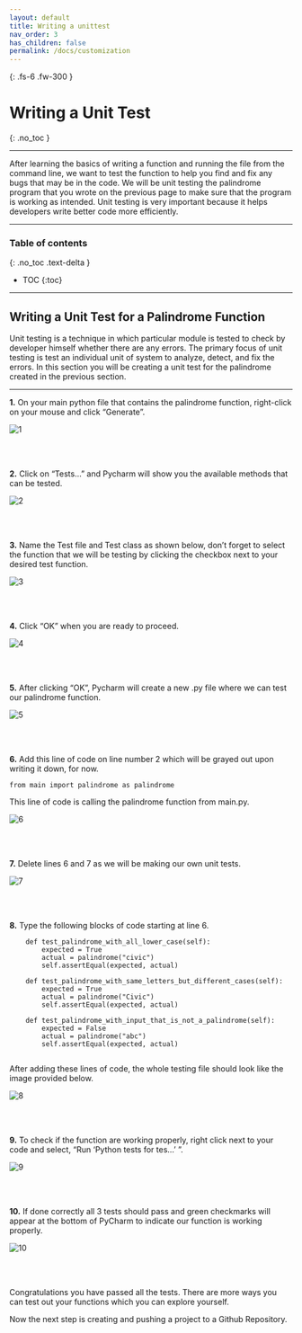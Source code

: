 ```yaml
---
layout: default
title: Writing a unittest
nav_order: 3
has_children: false
permalink: /docs/customization
---
```


{: .fs-6 .fw-300 }

# Writing a Unit Test 
{: .no_toc }

---

After learning the basics of writing a function and running the file from the command line, we want to test the function to help you find and fix any bugs that may be in the code. We will be unit testing the palindrome program that you wrote on the previous page to make sure that the program is working as intended. Unit testing is very important because it helps developers write better code more efficiently. 

---

### Table of contents
{: .no_toc .text-delta }
* TOC
{:toc}

---

## Writing a Unit Test for a Palindrome Function

Unit testing is a technique in which particular module is tested to check by developer himself whether there are any errors. The primary focus of unit testing is test an individual unit of system to analyze, detect, and fix the errors. In this section you will be creating a unit test for the palindrome created in the previous section.

---

**1.** On your main python file that contains the palindrome function, right-click on your mouse and click “Generate”.

![1](https://user-images.githubusercontent.com/18428358/161939376-e2bb3191-e70e-4395-b59a-6fb71230c662.png?raw=true)

<br />
<br />

**2.** Click on “Tests…” and Pycharm will show you the available methods that can be tested.

![2](https://user-images.githubusercontent.com/18428358/161939618-60558062-ed5c-42e4-bc25-c2a5085ca7c1.png?raw=true)

<br />
<br />

**3.** Name the Test file and Test class as shown below, don’t forget to select the function that we will be testing by clicking the checkbox next to your desired test function. 

![3](https://user-images.githubusercontent.com/18428358/161940229-4772a175-9f35-4671-8e0d-8c7040e0f745.png?raw=true)

<br />
<br />

**4.** Click “OK” when you are ready to proceed. 

![4](https://user-images.githubusercontent.com/18428358/161940647-46c14c4e-cb9c-45cd-a8d9-dc89994568e5.png?raw=true)

<br />
<br />

**5.** After clicking “OK”, Pycharm will create a new .py file where we can test our palindrome function. 

![5](https://user-images.githubusercontent.com/18428358/161940828-542749aa-6e72-4895-af7f-eca1702ecec3.png?raw=true)

<br />
<br />

**6.** Add this line of code on line number 2 which will be grayed out upon writing it down, for now.

~~~
from main import palindrome as palindrome

~~~

This line of code is calling the palindrome function from main.py.

![6](https://user-images.githubusercontent.com/18428358/161941225-33a89221-8e25-44c2-b682-d19fa1d242db.png?raw=true)

<br />
<br />

**7.** Delete lines 6 and 7 as we will be making our own unit tests. 

![7](https://user-images.githubusercontent.com/18428358/161941664-56db6352-e051-47d6-94e4-f01fb7978a65.png?raw=true)

<br />
<br />

**8.** Type the following blocks of code starting at line 6.

~~~
    def test_palindrome_with_all_lower_case(self):
        expected = True
        actual = palindrome("civic")
        self.assertEqual(expected, actual)

    def test_palindrome_with_same_letters_but_different_cases(self):
        expected = True
        actual = palindrome("Civic")
        self.assertEqual(expected, actual)

    def test_palindrome_with_input_that_is_not_a_palindrome(self):
        expected = False
        actual = palindrome("abc")
        self.assertEqual(expected, actual)
        
~~~
        
After adding these lines of code, the whole testing file should look like the image provided below.

![8](https://user-images.githubusercontent.com/18428358/161942196-25f598df-5d08-4647-a8cf-c55841ba64c8.png?raw=true)

<br />
<br />

**9.** To check if the function are working properly, right click next to your code and select, “Run ‘Python tests for tes…’ ”. 

![9](https://user-images.githubusercontent.com/18428358/161943842-93177f0f-9f43-415f-b7dd-df57fa24bcef.png?raw=true)

<br />
<br />

**10.** If done correctly all 3 tests should pass and green checkmarks will appear at the bottom of PyCharm to indicate our function is working properly. 

![10](https://user-images.githubusercontent.com/18428358/161944517-395a072f-63cc-447a-8148-aa4aa28f2e63.png?raw=true)

<br />
<br />

Congratulations you have passed all the tests. There are more ways you can test out your functions which you can explore yourself. 

Now the next step is creating and pushing a project to a Github Repository.
